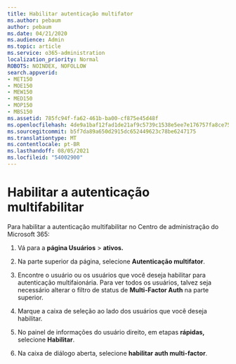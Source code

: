 ```yaml
---
title: Habilitar autenticação multifator
ms.author: pebaum
author: pebaum
ms.date: 04/21/2020
ms.audience: Admin
ms.topic: article
ms.service: o365-administration
localization_priority: Normal
ROBOTS: NOINDEX, NOFOLLOW
search.appverid:
- MET150
- MOE150
- MEW150
- MED150
- MOP150
- MBS150
ms.assetid: 785fc94f-fa62-461b-ba00-cf875e45d48f
ms.openlocfilehash: 4de9a1baf12fad1de21af9c5739c1538e5ee7e176757fa8ce7586aa3a7f2b71f
ms.sourcegitcommit: b5f7da89a650d2915dc652449623c78be6247175
ms.translationtype: MT
ms.contentlocale: pt-BR
ms.lasthandoff: 08/05/2021
ms.locfileid: "54002900"
---
```

# <a name="enable-multi-factor-authentication"></a>Habilitar a autenticação multifabilitar

Para habilitar a autenticação multifabilitar no Centro de administração do Microsoft 365:

1. Vá para a **página Usuários** \> **ativos.**
    
2. Na parte superior da página, selecione **Autenticação multifator**. 
    
3. Encontre o usuário ou os usuários que você deseja habilitar para autenticação multifaionária. Para ver todos os usuários, talvez seja necessário alterar o filtro de status de **Multi-Factor Auth** na parte superior.
    
4. Marque a caixa de seleção ao lado dos usuários que você deseja habilitar.
    
5.  No painel de informações do usuário direito, em etapas **rápidas,** selecione **Habilitar**. 
    
6. Na caixa de diálogo aberta, selecione **habilitar auth multi-factor**. 
    

